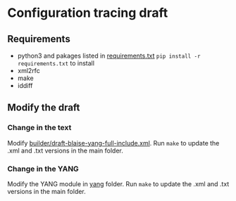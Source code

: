 # Configuration tracing draft

## Requirements

 * python3 and pakages listed in [requirements.txt](requirements.txt) `pip install -r requirements.txt` to install
 * xml2rfc
 * make
 * iddiff

## Modify the draft

### Change in the text

Modify [builder/draft-blaise-yang-full-include.xml](builder/builder/draft-blaise-yang-full-include.xml).
Run `make` to update the .xml and .txt versions in the main folder.

### Change in the YANG

Modify the YANG module in [yang](yang) folder. Run `make` to update the .xml and .txt versions in the main folder.

